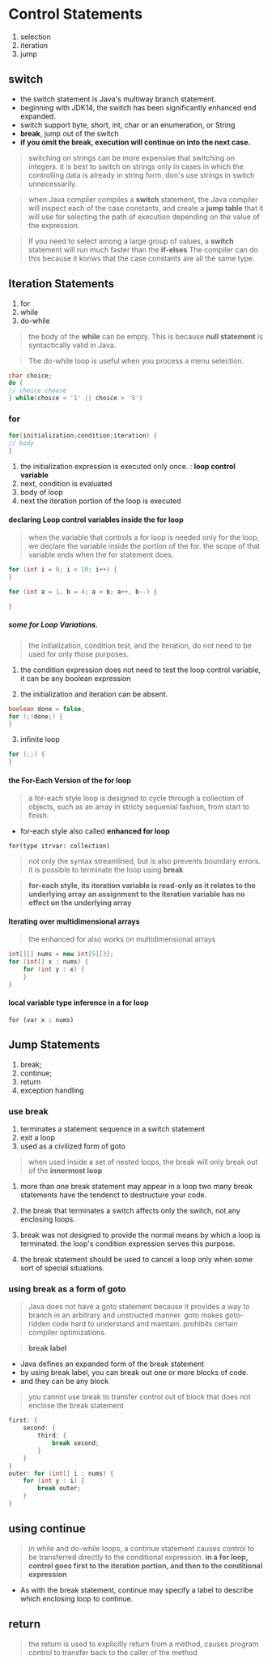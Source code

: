 # Control Statements
1. selection
2. iteration
3. jump

## switch
- the switch statement is Java's multiway branch statement.
- beginning with JDK14, the switch has been significantly enhanced end expanded.
- switch support byte, short, int, char or an enumeration, or String
- **break**, jump out of the switch
- **if you omit the break, execution will continue on into the next case.**

> switching on strings can be more expensive that switching on integers.
> it is best to switch on strings only in cases in which the controlling data is already in string form.
> don's use strings in switch unnecessarily.

> when Java compiler compiles a **switch** statement, the Java compiler will inspect each of the case constants,
> and create a **jump table** that it will use for selecting the path of execution depending on the value of the expression.

> If you need to select among a large group of values, a **switch** statement will run much faster than the **if-elses**
> The compiler can do this because it konws that the case constants are all the same type.

## Iteration Statements
1. for
2. while
3. do-while

> the body of the **while** can be empty.
> This is because **null statement** is syntactically valid in Java.

> The do-while loop is useful when you process a menu selection.

```java
char choice;
do {
// choice choose
} while(choice < '1' || choice > '5')
```

### for 

```java
for(initialization;condition;iteration) {
// body
}
```

1. the initialization expression is executed only once.
   : **loop control variable**
2. next, condition is evaluated
3. body of loop
4. next the iteration portion of the loop is executed

#### declaring Loop control variables inside the for loop

> when the variable that controls a for loop is needed only for the loop, we declare the variable inside the portion of the for.
> the scope of that variable ends when the for statement does.

```java
for (int i = 0; i < 10; i++) {
}
```

```java
for (int a = 1, b = 4; a < b; a++, b--) {

}
```

##### some for Loop Variations.

> the initialization, condition test, and the iteration, do not need to be used for only those purposes.

1. the condition expression does not need to test the loop control variable, it can be any boolean expression

2. the initialization and iteration can be absent.

```java
boolean done = false;
for (;!done;) {
}
```

3. infinite loop

```java
for (;;) {
}
```

#### the For-Each Version of the for loop

> a for-each style loop is designed to cycle through a collection of objects, such as an array
> in stricty sequenial fashion, from start to finish.

- for-each style also called **enhanced for loop**

`for(type itrvar: collection)`

> not only the syntax streamlined, but is also prevents boundary errors.
> it is possible to terminate the loop using **break**

> **for-each style, its iteration variable is read-only as it relates to the underlying array**
> **an assignment to the iteration variable has no effect on the underlying array**

#### Iterating over multidimensional arrays

> the enhanced for also works on multidimensional arrays

```java
int[][] nums = new int[5][3];
for (int[] x : nums) {
    for (int y : x) {    
    }
}
```

#### local variable type inference in a for loop

`for (var x : nums)`

## Jump Statements
1. break;
2. continue;
3. return
4. exception handling

### use break
1. terminates a statement sequence in a switch statement
2. exit a loop
3. used as a civilized form of goto

> when used inside a set of nested loops, the break will only break out of the **innermost loop**

1. more than one break statement may appear in a loop
   two many break statements have the tendenct to destructure your code.

2. the break that terminates a switch affects only the switch, not any enclosing loops.

3. break was not designed to provide the normal means by which a loop is terminated. the loop's condition expression serves this purpose.

4. the break statement should be used to cancel a loop only when some sort of special situations.

### using break as a form of goto

> Java does not have a goto statement because it provides a way to branch in an arbitrary and unstructed manner.
> goto makes goto-ridden code hard to understand and maintain.
> prohibits certain compiler optimizations.

> **break label**
- Java defines an expanded form of the break statement
- by using break label, you can break out one or more blocks of code.
- and they can be any block

> you cannot use break to transfer control out of block that does not enclose the break statement

```java
first: {
    second: {
        third: {
            break second;
        }
    }
}
outer: for (int[] i : nums) {
    for (int y : i) {
        break outer;
    }
}
```

## using continue
> in while and do-while loops, a continue statement causes control to be transferred directly to the conditional expression.
> **in a for loop, control goes first to the iteration portion, and then to the conditional expression**

- As with the break statement, continue may specify a label to describe which enclosing loop to continue.

## return

> the return is used to explicitly return from a method, causes program control to transfer back to the caller of the method
